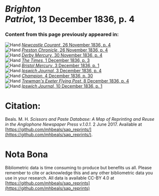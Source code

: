 # *Brighton Patriot*, 13 December 1836, p. 4  
  
### Content from this page previously appeared in:  
![Hand](http://scissorsandpaste.net/wp-content/uploads/2017/06/smallhandpointer.png) [*Newcastle Courant*, 26 November 1836, p. 4](https://mhbeals.github.io/sap_html/Newcastle-Courant/Newcastle-Courant-26-November-1836-p-4)  
![Hand](http://scissorsandpaste.net/wp-content/uploads/2017/06/smallhandpointer.png) [*Preston Chronicle*, 26 November 1836, p. 4](https://mhbeals.github.io/sap_html/Preston-Chronicle/Preston-Chronicle-26-November-1836-p-4)  
![Hand](http://scissorsandpaste.net/wp-content/uploads/2017/06/smallhandpointer.png) [*Derby Mercury*, 30 November 1836, p. 4](https://mhbeals.github.io/sap_html/Derby-Mercury/Derby-Mercury-30-November-1836-p-4)  
![Hand](http://scissorsandpaste.net/wp-content/uploads/2017/06/smallhandpointer.png) [*The Times*, 1 December 1836, p. 3](https://mhbeals.github.io/sap_html/The-Times/The-Times-1-December-1836-p-3)  
![Hand](http://scissorsandpaste.net/wp-content/uploads/2017/06/smallhandpointer.png) [*Bristol Mercury*, 3 December 1836, p. 1](https://mhbeals.github.io/sap_html/Bristol-Mercury/Bristol-Mercury-3-December-1836-p-1)  
![Hand](http://scissorsandpaste.net/wp-content/uploads/2017/06/smallhandpointer.png) [*Ipswich Journal*, 3 December 1836, p. 4](https://mhbeals.github.io/sap_html/Ipswich-Journal/Ipswich-Journal-3-December-1836-p-4)  
![Hand](http://scissorsandpaste.net/wp-content/uploads/2017/06/smallhandpointer.png) [*Champion*, 4 December 1836, p. 30](https://mhbeals.github.io/sap_html/Champion/Champion-4-December-1836-p-30)  
![Hand](http://scissorsandpaste.net/wp-content/uploads/2017/06/smallhandpointer.png) [*Trewman's Exeter Flying Post*, 8 December 1836, p. 4](https://mhbeals.github.io/sap_html/Trewman's-Exeter-Flying-Post/Trewman's-Exeter-Flying-Post-8-December-1836-p-4)  
![Hand](http://scissorsandpaste.net/wp-content/uploads/2017/06/smallhandpointer.png) [*Ipswich Journal*, 10 December 1836, p. 1](https://mhbeals.github.io/sap_html/Ipswich-Journal/Ipswich-Journal-10-December-1836-p-1)  


# Citation: 

Beals. M. H. *Scissors and Paste Database: A Map of Reprinting and Reuse in the Anglophone Newspaper Press v.1.0.1.* 2 June 2017. Available at [https://github.com/mhbeals/sap_reprints/](https://github.com/mhbeals/sap_reprints/). 

# Nota Bona

Bibliometric data is time consuming to produce but benefits us all. Please remember to cite or acknowledge this and any other bibliometric data you use in your research. All data is available CC-BY 4.0 at [https://github.com/mhbeals/sap_reprints](https://github.com/mhbeals/sap_reprints)